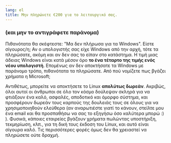 ```yaml
---
lang: el
title: Μην πληρώνετε €200 για το λειτουργικό σας.
---
```


<h3>(και μην το αντιγράφετε παράνομα)</h3>

Πιθανότατα θα σκέφτεστε: "Μα δεν πλήρωσα για τα Windows". Είστε σίγουρος/η;
Αν ο υπολογιστής σας είχε Windows από την αρχή, τότε τα πληρώσατε, ακόμη και αν 
δεν σας το είπαν στο κατάστημα. Η τιμή μιας άδειας Windows είναι κατά μέσον όρο
<b>το ένα τέταρτο της τιμής ενός νέου υπολογιστή</b>. Επομένως αν δεν αποκτήσατε
τα Windows με παράνομο τρόπο, πιθανότατα τα πληρώσατε. Από πού νομίζετε πως βγάζει
χρήματα η Microsoft;

Αντιθέτως, μπορείτε να αποκτήσετε το Linux <b>απολύτως δωρεάν</b>. Ακριβώς, όλοι
αυτοί οι άνθρωποι σε όλο τον κόσμο δούλεψαν σκληρά για να φτιάξουν ένα καλό, ασφαλές,
αποδοτικό και όμορφο σύστημα, και προσφέρουν δωρεάν τους καρπούς της δουλειάς τους
σε όλους για να χρησιμοποιηθούν ελεύθερα (αν αναρωτιέστε γιατί το κάνουν, στείλτε μου
ένα email και θα προσπαθήσω να σας το εξηγήσω όσο καλύτερα μπορώ :) ). Φυσικά, 
κάποιες εταιρείες βγάζουν χρήματα πωλώντας υποστήριξη, τεκμηρίωση, κλπ., για τη
δική τους έκδοση του Linux, και αυτό είναι σίγουρα καλό. Τις περισσότερες φορές όμως
δεν θα χρειαστεί να πληρώσετε ούτε δραχμή.




